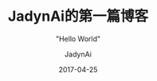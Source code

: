 ---
layout:     post
title:      "JadynAi的第一篇博客"
subtitle:   " \"Hello World\""
date:       2017-04-25
author:     "JadynAi"
header-img: "img/post-bg-2015.jpg"
tags:
    - 技术讨论
---